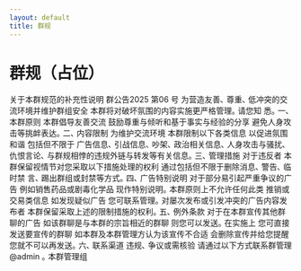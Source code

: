 ```yaml
---
layout: default
title: 群规
---
```


# 群规（占位）
关于本群规范的补充性说明
群公告2025 第06 号
为营造友善､ 尊重､ 低冲突的交流环境并维护群组安全 本群将对破坏氛围的内容实施更严格管理｡ 请您知
悉｡
⼀､ 本群原则
本群倡导友善交流 ⿎励尊重与倾听和基于事实与经验的分享 避免⼈身攻击等挑衅表达｡
⼆､ 内容限制
为维护交流环境 本群限制以下各类信息 以促进氛围和谐 包括但不限于 ⼴告信息､ 引战信息､ 吵架､
政治相关信息､ ⼈身攻击与骚扰､ 仇恨⾔论､ 与群规相悖的违规外链与转发等有关信息｡
三､ 管理措施
对于违反者 本群保留视情节对您采取以下措施处理的权利 通过包括但不限于删除消息､ 警告､ 临时禁
⾔､ 踢出群组或封禁等⽅式｡
四､ ⼴告特别说明
对于部分易引起严重争议的⼴告 例如销售药品或剧毒化学品 现作特别说明｡ 本群原则上不允许任何此类
推销或交易类信息 如发现疑似⼴告 您可联系管理｡
对屡次发布或引发冲突的⼴告内容发布者 本群保留采取上述的限制措施的权利｡
五､ 例外条款
对于在本群宣传其他群聊的⼴告 如该群聊是与本群的宗旨相近的群聊 则您可以发送｡
在实施上 您可直接发送要宣传的群聊 如本群及本群管理⽅认为该宣传不合适 会删除宣传并给您提醒
您就不可以再发送｡
六､ 联系渠道
违规､ 争议或需核验 请通过以下⽅式联系群管理 @admin ｡
本群管理组
